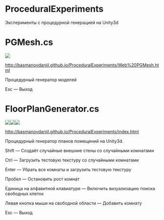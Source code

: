 ProceduralExperiments
=====================
Эксперименты с процедурной генерацией на Unity3d

PGMesh.cs
=========
![](http://habrastorage.org/storage3/7f0/31f/a43/7f031fa43c1e01f86e8cff846d7b374c.gif)

http://basmanovdaniil.github.io/ProceduralExperiments/Web%20PGMesh.html

Процедурный генератор моделей

Esc — Выход

FloorPlanGenerator.cs
=====================
![](http://habrastorage.org/storage3/892/79b/f71/89279bf71aa5805035cef1971384688c.gif)![](http://habrastorage.org/storage3/98f/adf/25b/98fadf25b287a1a94ed5dc37317ce33c.gif)![](http://habrastorage.org/storage3/a3d/29e/999/a3d29e9990f722f9626780f786300d17.gif)

http://basmanovdaniil.github.io/ProceduralExperiments/index.html

Процедурный генератор планов помещений на Unity3d.

Shift — Создаёт случайные внешние стены со случайными комнатами

Ctrl — Загрузить тестовую текстуру со случайными комнатами

Enter — Убрать все комнаты и загрузить тестовую текстуру

Пробел — Остановить рост комнат

Единица на алфавитной клавиатуре — Включить визуализацию поиска свободных клеток

Левая кнопка мыши на свободной области — Добавить комнату

Esc — Выход


